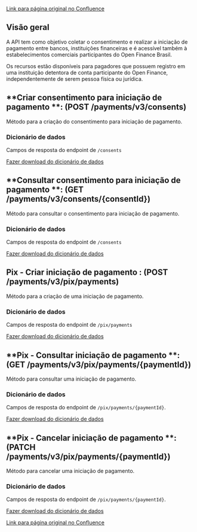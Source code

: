 [Link para página original no Confluence](https://openfinancebrasil.atlassian.net/wiki/spaces/OF/pages/164528148)

## **Visão geral**

A API tem como objetivo coletar o consentimento e realizar a iniciação de pagamento entre bancos, instituições financeiras e é acessível também à estabelecimentos comerciais participantes do Open Finance Brasil.

Os recursos estão disponíveis para pagadores que possuem registro em uma instituição detentora de conta participante do Open Finance, independentemente de serem pessoa física ou jurídica.

## **Criar consentimento para iniciação de pagamento **: (POST /payments/v3/consents)

Método para a criação do consentimento para iniciação de pagamento.

### **Dicionário de dados**

Campos de resposta do endpoint de `/consents`

[Fazer download do dicionário de dados](https://openbanking-brasil.github.io/openapi/dictionary/paymentsPostConsents_v3.0.0-rc.1.csv)

## **Consultar consentimento para iniciação de pagamento **: (GET /payments/v3/consents/{consentId})

Método para consultar o consentimento para iniciação de pagamento.

### **Dicionário de dados**

Campos de resposta do endpoint de `/consents`

[Fazer download do dicionário de dados](https://openbanking-brasil.github.io/openapi/dictionary/paymentsGetConsentsConsentId_v3.0.0-rc.1.csv)

## **Pix - Criar iniciação de pagamento** : (POST /payments/v3/pix/payments)

Método para a criação de uma iniciação de pagamento.

### **Dicionário de dados**

Campos de resposta do endpoint de `/pix/payments`

[Fazer download do dicionário de dados](https://openbanking-brasil.github.io/openapi/dictionary/paymentsPostPixPayments_v3.0.0-rc.1.csv)

## **Pix - Consultar iniciação de pagamento **: (GET /payments/v3/pix/payments/{paymentId})

Método para consultar uma iniciação de pagamento.

### **Dicionário de dados**

Campos de resposta do endpoint de `/pix/payments/{paymentId}`.

[Fazer download do dicionário de dados](https://openbanking-brasil.github.io/openapi/dictionary/paymentsGetPixPaymentsPaymentId_v3.0.0-rc.1.csv)

## **Pix - Cancelar iniciação de pagamento **: (PATCH /payments/v3/pix/payments/{paymentId})

Método para cancelar uma iniciação de pagamento.

### **Dicionário de dados**

Campos de resposta do endpoint de `/pix/payments/{paymentId}`.

[Fazer download do dicionário de dados](https://openbanking-brasil.github.io/openapi/dictionary/paymentsPatchPixPaymentsPaymentId_v3.0.0-rc.1.csv)

[Link para página original no Confluence](https://openfinancebrasil.atlassian.net/wiki/spaces/OF/pages/164528148)